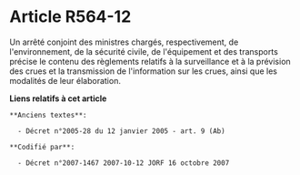 # Article R564-12

Un arrêté conjoint des ministres chargés, respectivement, de l'environnement, de la sécurité civile, de l'équipement et des
transports précise le contenu des règlements relatifs à la surveillance et à la prévision des crues et la transmission de
l'information sur les crues, ainsi que les modalités de leur élaboration.

**Liens relatifs à cet article**

	**Anciens textes**:

	  - Décret n°2005-28 du 12 janvier 2005 - art. 9 (Ab)

	**Codifié par**:

	  - Décret n°2007-1467 2007-10-12 JORF 16 octobre 2007
